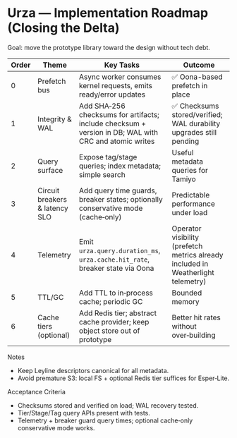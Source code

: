 # Urza — Implementation Roadmap (Closing the Delta)

Goal: move the prototype library toward the design without tech debt.

| Order | Theme | Key Tasks | Outcome |
| --- | --- | --- | --- |
| 0 | Prefetch bus | Async worker consumes kernel requests, emits ready/error updates | ✅ Oona-based prefetch in place |
| 1 | Integrity & WAL | Add SHA‑256 checksums for artifacts; include checksum + version in DB; WAL with CRC and atomic writes | ✅ Checksums stored/verified; WAL durability upgrades still pending |
| 2 | Query surface | Expose tag/stage queries; index metadata; simple search | Useful metadata queries for Tamiyo |
| 3 | Circuit breakers & latency SLO | Add query time guards, breaker states; optionally conservative mode (cache‑only) | Predictable performance under load |
| 4 | Telemetry | Emit `urza.query.duration_ms`, `urza.cache.hit_rate`, breaker state via Oona | Operator visibility (prefetch metrics already included in Weatherlight telemetry) |
| 5 | TTL/GC | Add TTL to in‑process cache; periodic GC | Bounded memory |
| 6 | Cache tiers (optional) | Add Redis tier; abstract cache provider; keep object store out of prototype | Better hit rates without over‑building |

Notes
- Keep Leyline descriptors canonical for all metadata.
- Avoid premature S3: local FS + optional Redis tier suffices for Esper‑Lite.

Acceptance Criteria
- Checksums stored and verified on load; WAL recovery tested.
- Tier/Stage/Tag query APIs present with tests.
- Telemetry + breaker guard query times; optional cache‑only conservative mode works.
